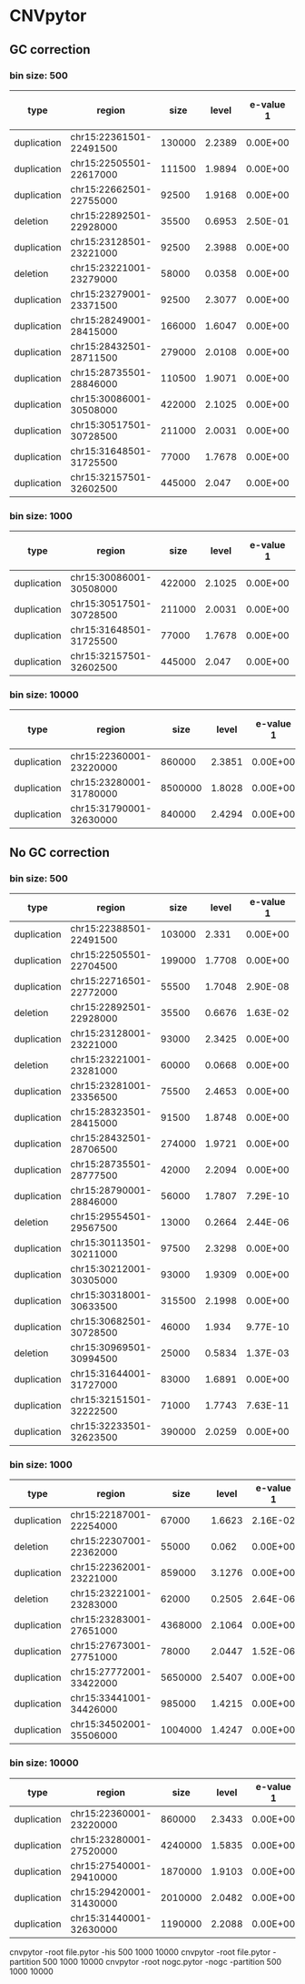 # CNVpytor 

## GC correction 
### bin size: 500
| **type**    | **region**              | **size** | **level** | **e-value 1** | **e-value 2** | **e-value 3** | **e-value 4** | **q0** | **pN** | **dG**  |
|-------------|-------------------------|----------|-----------|---------------|---------------|---------------|---------------|--------|--------|---------|
| duplication | chr15:22361501-22491500 | 130000   | 2.2389    | 0.00E+00      | 4.64E-39      | 0.00E+00      | 2.52E-38      | 0.7354 | 0      | 3400    |
| duplication | chr15:22505501-22617000 | 111500   | 1.9894    | 0.00E+00      | 2.94E-32      | 0.00E+00      | 1.60E-31      | 0.7345 | 0      | 147400  |
| duplication | chr15:22662501-22755000 | 92500    | 1.9168    | 0.00E+00      | 2.84E-25      | 0.00E+00      | 1.54E-24      | 0.8499 | 0      | 304400  |
| deletion    | chr15:22892501-22928000 | 35500    | 0.6953    | 2.50E-01      | 1.16E-02      | 1.24E+00      | 5.09E-02      | 0.4846 | 0      | 299000  |
| duplication | chr15:23128501-23221000 | 92500    | 2.3988    | 0.00E+00      | 7.43E-32      | 0.00E+00      | 5.61E-31      | 0.9975 | 0      | 6000    |
| deletion    | chr15:23221001-23279000 | 58000    | 0.0358    | 0.00E+00      | 1.60E-23      | 0.00E+00      | 1.70E-28      | 1      | 0.8621 | 0       |
| duplication | chr15:23279001-23371500 | 92500    | 2.3077    | 0.00E+00      | 2.84E-25      | 0.00E+00      | 1.54E-24      | 0.6364 | 0      | 2300    |
| duplication | chr15:28249001-28415000 | 166000   | 1.6047    | 0.00E+00      | 2.71E-52      | 0.00E+00      | 1.47E-51      | 0.9054 | 0      | 4972300 |
| duplication | chr15:28432501-28711500 | 279000   | 2.0108    | 0.00E+00      | 7.78E-94      | 0.00E+00      | 4.23E-93      | 0.9139 | 0      | 5155800 |
| duplication | chr15:28735501-28846000 | 110500   | 1.9071    | 0.00E+00      | 6.85E-32      | 0.00E+00      | 3.72E-31      | 0.7189 | 0      | 5458800 |
| duplication | chr15:30086001-30508000 | 422000   | 2.1025    | 0.00E+00      | 2.09E-146     | 0.00E+00      | 1.14E-145     | 0.8262 | 0      | 6809300 |
| duplication | chr15:30517501-30728500 | 211000   | 2.0031    | 0.00E+00      | 7.75E-69      | 0.00E+00      | 4.21E-68      | 0.6453 | 0      | 7240800 |
| duplication | chr15:31648501-31725500 | 77000    | 1.7678    | 0.00E+00      | 1.82E-24      | 0.00E+00      | 1.32E-23      | 0.8812 | 0      | 8371800 |
| duplication | chr15:32157501-32602500 | 445000   | 2.047     | 0.00E+00      | 7.33E-155     | 0.00E+00      | 3.99E-154     | 0.7135 | 0      | 8880800 |


### bin size: 1000
| **type**    | **region**              | **size** | **level** | **e-value 1** | **e-value 2** | **e-value 3** | **e-value 4** | **q0** | **pN** | **dG**  |
|-------------|-------------------------|----------|-----------|---------------|---------------|---------------|---------------|--------|--------|---------|
| duplication | chr15:30086001-30508000 | 422000   | 2.1025    | 0.00E+00      | 2.09E-146     | 0.00E+00      | 1.14E-145     | 0.8262 | 0      | 6809300 |
| duplication | chr15:30517501-30728500 | 211000   | 2.0031    | 0.00E+00      | 7.75E-69      | 0.00E+00      | 4.21E-68      | 0.6453 | 0      | 7240800 |
| duplication | chr15:31648501-31725500 | 77000    | 1.7678    | 0.00E+00      | 1.82E-24      | 0.00E+00      | 1.32E-23      | 0.8812 | 0      | 8371800 |
| duplication | chr15:32157501-32602500 | 445000   | 2.047     | 0.00E+00      | 7.33E-155     | 0.00E+00      | 3.99E-154     | 0.7135 | 0      | 8880800 |

### bin size: 10000
| **type**    | **region**              | **size** | **level** | **e-value 1** | **e-value 2** | **e-value 3** | **e-value 4** | **q0** | **pN** | **dG**  |
|-------------|-------------------------|----------|-----------|---------------|---------------|---------------|---------------|--------|--------|---------|
| duplication | chr15:22360001-23220000 | 860000   | 2.3851    | 0.00E+00      | 1.73E-01      | 0.00E+00      | 1.73E-01      | 0.7616 | 0      | 1900    |
| duplication | chr15:23280001-31780000 | 8500000  | 1.8028    | 0.00E+00      | 1.99E-91      | 0.00E+00      | 1.99E-91      | 0.464  | 0      | 3300    |
| duplication | chr15:31790001-32630000 | 840000   | 2.4294    | 0.00E+00      | 2.81E-03      | 0.00E+00      | 2.81E-03      | 0.7289 | 0      | 8513300 |




## No GC correction 
### bin size: 500
| **type**    | **region**              | **size** | **level** | **e-value 1** | **e-value 2** | **e-value 3** | **e-value 4** | **q0** | **pN** | **dG**  |
|-------------|-------------------------|----------|-----------|---------------|---------------|---------------|---------------|--------|--------|---------|
| duplication | chr15:22388501-22491500 | 103000   | 2.331     | 0.00E+00      | 4.28E-29      | 0.00E+00      | 2.32E-28      | 0.7373 | 0      | 30400   |
| duplication | chr15:22505501-22704500 | 199000   | 1.7708    | 0.00E+00      | 2.37E-64      | 0.00E+00      | 1.29E-63      | 0.761  | 0      | 147400  |
| duplication | chr15:22716501-22772000 | 55500    | 1.7048    | 2.90E-08      | 1.19E-11      | 4.35E-07      | 6.46E-11      | 0.8497 | 0      | 358400  |
| deletion    | chr15:22892501-22928000 | 35500    | 0.6676    | 1.63E-02      | 4.72E-03      | 1.06E-01      | 2.18E-02      | 0.4846 | 0      | 299000  |
| duplication | chr15:23128001-23221000 | 93000    | 2.3425    | 0.00E+00      | 1.65E-32      | 0.00E+00      | 1.27E-31      | 0.9975 | 0      | 6000    |
| deletion    | chr15:23221001-23281000 | 60000    | 0.0668    | 0.00E+00      | 2.53E-20      | 0.00E+00      | 2.36E-19      | 1      | 0.8333 | 0       |
| duplication | chr15:23281001-23356500 | 75500    | 2.4653    | 0.00E+00      | 9.48E-25      | 0.00E+00      | 7.31E-24      | 0.6572 | 0      | 4300    |
| duplication | chr15:28323501-28415000 | 91500    | 1.8748    | 0.00E+00      | 7.15E-25      | 0.00E+00      | 3.88E-24      | 0.9681 | 0      | 5046800 |
| duplication | chr15:28432501-28706500 | 274000   | 1.9721    | 0.00E+00      | 6.77E-92      | 0.00E+00      | 3.68E-91      | 0.9187 | 0      | 5155800 |
| duplication | chr15:28735501-28777500 | 42000    | 2.2094    | 0.00E+00      | 1.08E-06      | 2.39E-11      | 5.86E-06      | 0.8605 | 0      | 5458800 |
| duplication | chr15:28790001-28846000 | 56000    | 1.7807    | 7.29E-10      | 4.21E-16      | 6.85E-09      | 3.25E-15      | 0.5649 | 0      | 5513300 |
| deletion    | chr15:29554501-29567500 | 13000    | 0.2664    | 2.44E-06      | 9.20E+01      | 2.23E-06      | 9.44E+01      | 0.7368 | 0      | 6277800 |
| duplication | chr15:30113501-30211000 | 97500    | 2.3298    | 0.00E+00      | 4.48E-27      | 0.00E+00      | 2.43E-26      | 0.7801 | 0      | 6836800 |
| duplication | chr15:30212001-30305000 | 93000    | 1.9309    | 0.00E+00      | 2.01E-25      | 0.00E+00      | 1.09E-24      | 0.9117 | 0      | 6935300 |
| duplication | chr15:30318001-30633500 | 315500   | 2.1998    | 0.00E+00      | 3.89E-107     | 0.00E+00      | 2.11E-106     | 0.7883 | 0      | 7041300 |
| duplication | chr15:30682501-30728500 | 46000    | 1.934     | 9.77E-10      | 3.67E-08      | 1.35E-08      | 1.99E-07      | 0.4734 | 0      | 7405800 |
| deletion    | chr15:30969501-30994500 | 25000    | 0.5834    | 1.37E-03      | 2.42E-01      | 2.48E-03      | 1.55E+00      | 0.1875 | 0      | 7692800 |
| duplication | chr15:31644001-31727000 | 83000    | 1.6891    | 0.00E+00      | 4.48E-28      | 0.00E+00      | 3.45E-27      | 0.8635 | 0      | 8367300 |
| duplication | chr15:32151501-32222500 | 71000    | 1.7743    | 7.63E-11      | 2.42E-17      | 1.02E-10      | 1.31E-16      | 0.8842 | 0      | 8874800 |
| duplication | chr15:32233501-32623500 | 390000   | 2.0259    | 0.00E+00      | 1.70E-134     | 0.00E+00      | 9.20E-134     | 0.6991 | 0      | 8956800 |

### bin size: 1000
| **type**    | **region**              | **size** | **level** | **e-value 1** | **e-value 2** | **e-value 3** | **e-value 4** | **q0** | **pN** | **dG**   |
|-------------|-------------------------|----------|-----------|---------------|---------------|---------------|---------------|--------|--------|----------|
| duplication | chr15:22187001-22254000 | 67000    | 1.6623    | 2.16E-02      | 1.33E+04      | 7.44E-02      | 1.92E+04      | 0.7007 | 0      | 54400    |
| deletion    | chr15:22307001-22362000 | 55000    | 0.062     | 0.00E+00      | 1.98E+04      | 0.00E+00      | 6.33E-12      | 1      | 0.9091 | 0        |
| duplication | chr15:22362001-23221000 | 859000   | 3.1276    | 0.00E+00      | 1.20E-59      | 0.00E+00      | 1.73E-59      | 0.7621 | 0      | 3900     |
| deletion    | chr15:23221001-23283000 | 62000    | 0.2505    | 2.64E-06      | 2.30E+09      | 1.06E-10      | 1.56E+09      | 0.9512 | 0.8065 | 0        |
| duplication | chr15:23283001-27651000 | 4368000  | 2.1064    | 0.00E+00      | 0.00E+00      | 0.00E+00      | 0.00E+00      | 0.2098 | 0      | 6300     |
| duplication | chr15:27673001-27751000 | 78000    | 2.0447    | 1.52E-06      | 1.77E+03      | 5.84E-06      | 2.56E+03      | 0      | 0      | 4396300  |
| duplication | chr15:27772001-33422000 | 5650000  | 2.5407    | 0.00E+00      | 0.00E+00      | 0.00E+00      | 0.00E+00      | 0.6748 | 0      | 4495300  |
| duplication | chr15:33441001-34426000 | 985000   | 1.4215    | 0.00E+00      | 1.12E-69      | 0.00E+00      | 1.62E-69      | 0.0557 | 0      | 10164300 |
| duplication | chr15:34502001-35506000 | 1004000  | 1.4247    | 0.00E+00      | 3.44E-71      | 0.00E+00      | 4.97E-71      | 0.0331 | 0      | 11225300 |


### bin size: 10000
| **type**    | **region**              | **size** | **level** | **e-value 1** | **e-value 2** | **e-value 3** | **e-value 4** | **q0** | **pN** | **dG**  |
|-------------|-------------------------|----------|-----------|---------------|---------------|---------------|---------------|--------|--------|---------|
| duplication | chr15:22360001-23220000 | 860000   | 2.3433    | 0.00E+00      | 1.95E+00      | 0.00E+00      | 1.95E+00      | 0.7616 | 0      | 1900    |
| duplication | chr15:23280001-27520000 | 4240000  | 1.5835    | 0.00E+00      | 2.36E-69      | 0.00E+00      | 2.36E-69      | 0.2168 | 0      | 3300    |
| duplication | chr15:27540001-29410000 | 1870000  | 1.9103    | 0.00E+00      | 3.33E-11      | 0.00E+00      | 3.33E-11      | 0.6288 | 0      | 4263300 |
| duplication | chr15:29420001-31430000 | 2010000  | 2.0482    | 0.00E+00      | 1.07E-12      | 0.00E+00      | 1.07E-12      | 0.6829 | 0      | 6143300 |
| duplication | chr15:31440001-32630000 | 1190000  | 2.2088    | 0.00E+00      | 1.27E-06      | 0.00E+00      | 1.27E-06      | 0.7327 | 0      | 8163300 |


cnvpytor -root file.pytor -his 500 1000 10000
cnvpytor -root file.pytor -partition 500 1000 10000
cnvpytor -root nogc.pytor -nogc -partition 500 1000 10000
